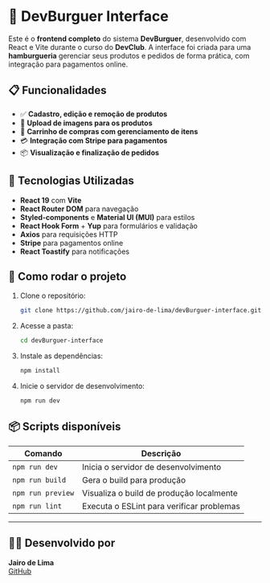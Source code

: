 # 🍔 DevBurguer Interface

Este é o **frontend completo** do sistema **DevBurguer**, desenvolvido com React e Vite durante o curso do **DevClub**. A interface foi criada para uma **hamburgueria** gerenciar seus produtos e pedidos de forma prática, com integração para pagamentos online.

## 📋 Funcionalidades

- ✅ **Cadastro, edição e remoção de produtos**
- 🍔 **Upload de imagens para os produtos**
- 🛒 **Carrinho de compras com gerenciamento de itens**
- 💳 **Integração com Stripe para pagamentos**
- 📦 **Visualização e finalização de pedidos**

## 🧪 Tecnologias Utilizadas

- **React 19** com **Vite**
- **React Router DOM** para navegação
- **Styled-components** e **Material UI (MUI)** para estilos
- **React Hook Form** + **Yup** para formulários e validação
- **Axios** para requisições HTTP
- **Stripe** para pagamentos online
- **React Toastify** para notificações

## 🚀 Como rodar o projeto

1. Clone o repositório:
    ```bash
    git clone https://github.com/jairo-de-lima/devBurguer-interface.git
    ```

2. Acesse a pasta:
    ```bash
    cd devBurguer-interface
    ```

3. Instale as dependências:
    ```bash
    npm install
    ```

4. Inicie o servidor de desenvolvimento:
    ```bash
    npm run dev
    ```

## 📦 Scripts disponíveis

| Comando            | Descrição                                |
|--------------------|--------------------------------------------|
| `npm run dev`      | Inicia o servidor de desenvolvimento       |
| `npm run build`    | Gera o build para produção                 |
| `npm run preview`  | Visualiza o build de produção localmente   |
| `npm run lint`     | Executa o ESLint para verificar problemas  |

---

## 🧑‍💻 Desenvolvido por

**Jairo de Lima**  
[GitHub](https://github.com/jairo-de-lima)
